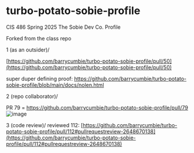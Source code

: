 # turbo-potato-sobie-profile
CIS 486 Spring 2025 The Sobie Dev Co. Profile 

Forked from the class repo

1 (as an outsider)/

[https://github.com/barrycumbie/turbo-potato-sobie-profile/pull/50](https://github.com/barrycumbie/turbo-potato-sobie-profile/pull/50)

super duper defining proof: https://github.com/barrycumbie/turbo-potato-sobie-profile/blob/main/docs/nolen.html


2 (repo collaborator)/

PR 79 = https://github.com/barrycumbie/turbo-potato-sobie-profile/pull/79
![image](https://github.com/user-attachments/assets/556007ee-2807-46cc-b86c-0fd410d6c0b9)


3 (code review)/
reviewed 112: [https://github.com/barrycumbie/turbo-potato-sobie-profile/pull/112#pullrequestreview-2648670138](https://github.com/barrycumbie/turbo-potato-sobie-profile/pull/112#pullrequestreview-2648670138)
